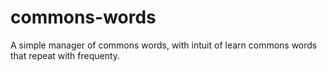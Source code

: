 # commons-words
A simple manager of commons words, with intuit of learn commons words that repeat with frequenty.
